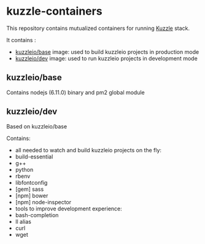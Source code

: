 # kuzzle-containers

This repository contains mutualized containers for running [Kuzzle](https://github.com/kuzzleio/kuzzle) stack.

It contains :
 * [kuzzleio/base](https://hub.docker.com/r/kuzzleio/base/) image: used to build kuzzleio projects in production mode
 * [kuzzleio/dev](https://hub.docker.com/r/kuzzleio/dev/) image: used to run kuzzleio projects in development mode

## kuzzleio/base

Contains nodejs (6.11.0) binary and pm2 global module


## kuzzleio/dev

Based on kuzzleio/base

Contains:
 * all needed to watch and build kuzzleio projects on the fly:
  * build-essential
  * g++
  * python
  * rbenv
  * libfontconfig
  * [gem] sass
  * [npm] bower
  * [npm] node-inspector
 * tools to improve development experience:
  * bash-completion
  * ll alias
  * curl
  * wget
